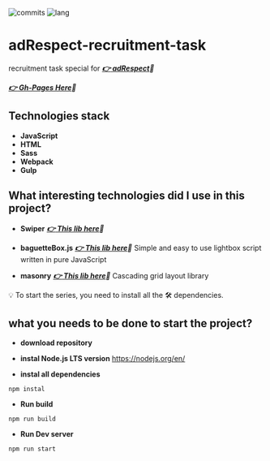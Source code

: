 ![commits](https://img.shields.io/github/last-commit/AntonOshurek/adRespect-recruitment-task/style=plastic)
![lang](https://img.shields.io/github/languages/top/AntonOshurek/adRespect-recruitment-task)


# adRespect-recruitment-task

recruitment task special for ***[:point_right: adRespect](https://adrespect.pl/):bank:***

***[:point_right: Gh-Pages Here](https://antonoshurek.github.io/adRespect-recruitment-task/):bank:***


## Technologies stack

* **JavaScript**
* **HTML**
* **Sass**
* **Webpack**
* **Gulp**

## What interesting technologies did I use in this project?
* **Swiper**
***[:point_right: This lib here](https://swiperjs.com/):bank:***

* **baguetteBox.js**
***[:point_right: This lib here](https://feimosi.github.io/baguetteBox.js/):bank:***
Simple and easy to use lightbox script written in pure JavaScript

* **masonry**
***[:point_right: This lib here](https://masonry.desandro.com/layout):bank:***
Cascading grid layout library

:bulb: To start the series, you need to install all the :hammer_and_wrench: dependencies.

## what you needs to be done to start the project?

* **download repository**

* **instal Node.js LTS version**
https://nodejs.org/en/

* **instal all dependencies**

```
npm instal
```

* **Run build**

```
npm run build
```

* **Run Dev server**

```
npm run start
```
